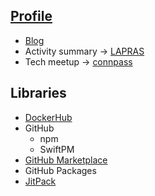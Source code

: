 ## [Profile](https://mklog.netlify.app/profile)
* [Blog](https://mklog.netlify.app/)
* Activity summary -> [LAPRAS](https://lapras.com/public/tshion)
* Tech meetup -> [connpass](https://connpass.com/user/Shion74431841/open/)

## Libraries
* [DockerHub](https://hub.docker.com/u/tshion)
* GitHub
    * npm
    * SwiftPM
* [GitHub Marketplace](https://github.com/marketplace?query=tshion)
* GitHub Packages
* [JitPack](https://jitpack.io/)
